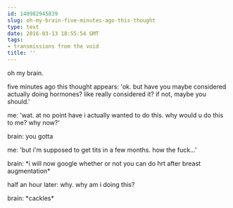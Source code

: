 ```yaml
---
id: 140982945839
slug: oh-my-brain-five-minutes-ago-this-thought
type: text
date: 2016-03-13 18:55:54 GMT
tags:
- transmissions from the void
title: ''
---
```



oh my brain.

five minutes ago this thought appears: 'ok. but have you maybe considered actually doing hormones? like really considered it? if not, maybe you should.'

me: 'wat. at no point have i actually wanted to do this. why would u do this to me? why now?'

brain: you gotta

me: 'but i'm supposed to get tits in a few months. how the fuck...'

brain: \*i will now google whether or not you can do hrt after breast augmentation\*

half an hour later: why. why am i doing this?

brain: \*cackles\*